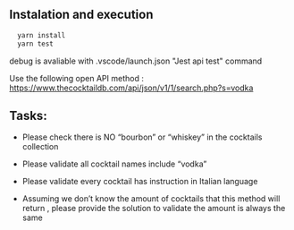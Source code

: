## Instalation and execution

```bash
  yarn install
  yarn test
```

debug is avaliable with .vscode/launch.json "Jest api test" command

Use the following open API method : https://www.thecocktaildb.com/api/json/v1/1/search.php?s=vodka

## Tasks:

- Please check there is NO “bourbon” or “whiskey” in the cocktails collection

- Please validate all cocktail names include “vodka”

- Please validate every cocktail has instruction in Italian language

- Assuming we don’t know the amount of cocktails that this method will return , please provide the solution to validate the amount is always the same
